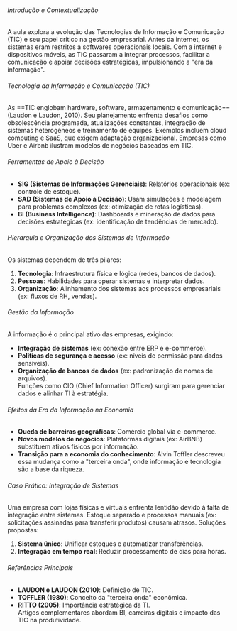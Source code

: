 ###### Introdução e Contextualização  
A aula explora a evolução das Tecnologias de Informação e Comunicação (TIC) e seu papel crítico na gestão empresarial. Antes da internet, os sistemas eram restritos a softwares operacionais locais. Com a internet e dispositivos móveis, as TIC passaram a integrar processos, facilitar a comunicação e apoiar decisões estratégicas, impulsionando a "era da informação".  

###### Tecnologia da Informação e Comunicação (TIC)  
As ==TIC englobam hardware, software, armazenamento e comunicação== (Laudon e Laudon, 2010). Seu planejamento enfrenta desafios como obsolescência programada, atualizações constantes, integração de sistemas heterogêneos e treinamento de equipes. Exemplos incluem cloud computing e SaaS, que exigem adaptação organizacional. Empresas como Uber e Airbnb ilustram modelos de negócios baseados em TIC.  

###### Ferramentas de Apoio à Decisão  
- **SIG (Sistemas de Informações Gerenciais)**: Relatórios operacionais (ex: controle de estoque).  
- **SAD (Sistemas de Apoio à Decisão)**: Usam simulações e modelagem para problemas complexos (ex: otimização de rotas logísticas).  
- **BI (Business Intelligence)**: Dashboards e mineração de dados para decisões estratégicas (ex: identificação de tendências de mercado).  

###### Hierarquia e Organização dos Sistemas de Informação  
Os sistemas dependem de três pilares:
1. **Tecnologia**: Infraestrutura física e lógica (redes, bancos de dados).
2. **Pessoas**: Habilidades para operar sistemas e interpretar dados.
3. **Organização**: Alinhamento dos sistemas aos processos empresariais (ex: fluxos de RH, vendas).

###### Gestão da Informação  
A informação é o principal ativo das empresas, exigindo:  
- **Integração de sistemas** (ex: conexão entre ERP e e-commerce).  
- **Políticas de segurança e acesso** (ex: níveis de permissão para dados sensíveis).  
- **Organização de bancos de dados** (ex: padronização de nomes de arquivos).  
Funções como CIO (Chief Information Officer) surgiram para gerenciar dados e alinhar TI à estratégia.  

###### Efeitos da Era da Informação na Economia  
- **Queda de barreiras geográficas**: Comércio global via e-commerce.  
- **Novos modelos de negócios**: Plataformas digitais (ex: AirBNB) substituem ativos físicos por informação.  
- **Transição para a economia do conhecimento**: Alvin Toffler descreveu essa mudança como a "terceira onda", onde informação e tecnologia são a base da riqueza.  

###### Caso Prático: Integração de Sistemas  
Uma empresa com lojas físicas e virtuais enfrenta lentidão devido à falta de integração entre sistemas. Estoque separado e processos manuais (ex: solicitações assinadas para transferir produtos) causam atrasos. Soluções propostas:  
1. **Sistema único**: Unificar estoques e automatizar transferências.  
2. **Integração em tempo real**: Reduzir processamento de dias para horas.  

###### Referências Principais  
- **LAUDON e LAUDON (2010)**: Definição de TIC.  
- **TOFFLER (1980)**: Conceito da "terceira onda" econômica.  
- **RITTO (2005)**: Importância estratégica da TI.  
Artigos complementares abordam BI, carreiras digitais e impacto das TIC na produtividade.